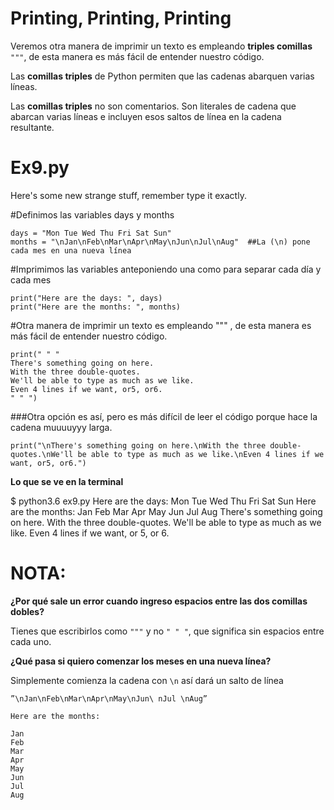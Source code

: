 # Printing, Printing, Printing

Veremos otra manera de imprimir un texto es empleando **triples comillas** `"""`, de esta manera es más fácil de entender nuestro código.

Las **comillas triples** de Python permiten que las cadenas abarquen varias líneas.

Las **comillas triples** no son comentarios. Son literales de cadena que abarcan varias líneas e incluyen esos saltos de línea en la cadena resultante.

# Ex9.py

Here's some new strange stuff, remember type it exactly.

#Definimos las variables days y months

```
days = "Mon Tue Wed Thu Fri Sat Sun"
months = "\nJan\nFeb\nMar\nApr\nMay\nJun\nJul\nAug"  ##La (\n) pone cada mes en una nueva línea
```

#Imprimimos las variables anteponiendo una como para separar cada día y cada mes
```
print("Here are the days: ", days)
print("Here are the months: ", months)
```

#Otra manera de imprimir un texto es empleando """ , de esta manera es más fácil de entender nuestro código.

```
print(" " "
There's something going on here.
With the three double-quotes.
We'll be able to type as much as we like.
Even 4 lines if we want, or5, or6.
" " ")
```

###Otra opción es así, pero es más difícil de leer el código porque hace la cadena muuuuyyy larga.

```
print("\nThere's something going on here.\nWith the three double-quotes.\nWe'll be able to type as much as we like.\nEven 4 lines if we want, or5, or6.")
```

**Lo que se ve en la terminal**

$ python3.6 ex9.py
Here are the days:  Mon Tue Wed Thu Fri Sat Sun
Here are the months:  Jan
Feb
Mar
Apr
May
Jun
Jul
Aug
There's something going on here.
With the three double-quotes.
We'll be able to type as much as we like.
Even 4 lines if we want, or 5, or 6.

# NOTA:

**¿Por qué sale un error cuando ingreso espacios entre las dos comillas dobles?**

Tienes que escribirlos como `"""` y no `" " "`, que significa sin espacios entre cada uno.

**¿Qué pasa si quiero comenzar los meses en una nueva línea?**

Simplemente comienza la cadena con `\n` así dará un salto de línea
```
”\nJan\nFeb\nMar\nApr\nMay\nJun\ nJul \nAug”
```

```
Here are the months: 

Jan
Feb
Mar
Apr
May
Jun
Jul
Aug
```
